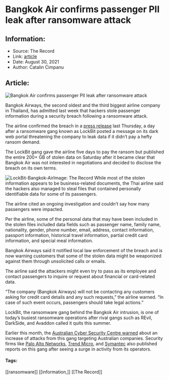# Bangkok Air confirms passenger PII leak after ransomware attack
### 

## Information:
+ Source: The Record
+ Link: [article](https://therecord.media/bangkok-airways-the-second-oldest-and-the-third-biggest-airline-company-in-thailand-has-admitted-last-week-that-hackers-stole-passenger-information-during-a-security-breach-following-a-ransomware-at/)
+ Date: August 30, 2021
+ Author: Catalin Cimpanu


## Article:
![Bangkok Air confirms passenger PII leak after ransomware attack](https://therecord.media/wp-content/uploads/2021/08/bangkok-airways.jpg)

Bangkok Airways, the second oldest and the third biggest airline company in Thailand, has admitted last week that hackers stole passenger information during a security breach following a ransomware attack.


The airline confirmed the breach in a [press release](https://www.bangkokair.com/press-release/view/clarifies-the-incident-of-a-cybersecurity-attack) last Thursday, a day after a ransomware gang known as LockBit posted a message on its dark web portal threatening the company to leak data if it didn’t pay a hefty ransom demand.


The LockBit gang gave the airline five days to pay the ransom but published the entire 200+ GB of stolen data on Saturday after it became clear that Bangkok Air was not interested in negotiations and decided to disclose the breach on its own terms.


![LockBit-Bangkok-Air](https://www-therecord.recfut.com/wp-content/uploads/2021/08/LockBit-Bangkok-Air-1024x688.png)Image: The Record
While most of the stolen information appears to be business-related documents, the Thai airline said the hackers also managed to steal files that contained personally identifiable data for some of its passengers.


The airline cited an ongoing investigation and couldn’t say how many passengers were impacted.


Per the airline, some of the personal data that may have been included in the stolen files included data fields such as passenger name, family name, nationality, gender, phone number, email, address, contact information, passport information, historical travel information, partial credit card information, and special meal information.


Bangkok Airways said it notified local law enforcement of the breach and is now warning customers that some of the stolen data might be weaponized against them through unsolicited calls or emails.


The airline said the attackers might even try to pass as its employee and contact passengers to inquire or request about financial or card-related data.


“The company (Bangkok Airways) will not be contacting any customers asking for credit card details and any such requests,” the airline warned. “In case of such event occurs, passengers should take legal actions.”


LockBit, the ransomware gang behind the Bangkok Air intrusion, is one of today’s busiest ransomware operations after rival gangs such as REvil, DarkSide, and Avaddon called it quits this summer.


Earlier this month, the [Australian Cyber Security Centre warned](https://therecord.media/australian-cybersecurity-agency-warns-of-spike-in-lockbit-ransomware-attacks/) about an increase of attacks from this gang targeting Australian companies. Security firms like [Palo Alto Networks](https://unit42.paloaltonetworks.com/emerging-ransomware-groups/), [Trend Micro](https://www.trendmicro.com/en_us/research/21/h/lockbit-resurfaces-with-version-2-0-ransomware-detections-in-chi.html), and [Symantec](https://symantec-enterprise-blogs.security.com/blogs/threat-intelligence/ransomware-trends-lockbit-sodinokibi) also published reports on this gang after seeing a surge in activity from its operators.





#### Tags:
[[ransomware]] [[information,]] [[The Record]]
